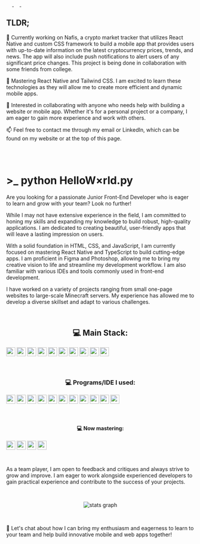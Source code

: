 <div align="left">
	<a href="mailto:github@purpurmc.pl">
		<img src="https://img.shields.io/badge/Gmail-D14836?style=for-the-badge&logo=gmail&logoColor=white" height="16">	
	</a>
	<a href="https://www.linkedin.com/in/kamil-kazaniecki/">
		<img src="https://img.shields.io/badge/linkedin-%230077B5.svg?style=for-the-badge&logo=linkedin&logoColor=white" height="16">
	</a>
	<a href="https://t.me/investintesla">
		<img src="https://img.shields.io/badge/Telegram-2CA5E0?style=for-the-badge&logo=telegram&logoColor=white" height="16">
	</a>
</div>

<h2 align="left">TLDR;</h2>

<p align="left">
	🔭 Currently working on Nafis, a crypto market tracker that utilizes React Native and custom CSS framework to build a mobile app that provides users with up-to-date information on the latest cryptocurrency prices, trends, and news. The app will also include push notifications to alert users of any significant price changes. This project is being done in collaboration with some friends from college.
</p>

<p align="left">
	  🌱 Mastering React Native and Tailwind CSS. I am excited to learn these technologies as they will allow me to create more efficient and dynamic mobile apps.
</p>

<p align="left">
	  🤝 Interested in collaborating with anyone who needs help with building a website or mobile app. Whether it's for a personal project or a company, I am eager to gain more experience and work with others.
</p>

<p align="left">
	📫 Feel free to contact me through my email or LinkedIn, which can be found on my website or at the top of this page.
</p>

<br><br>

<h1 align="left">>_ python HelloW×rld.py</h1>

<p align="left">
  	Are you looking for a passionate Junior Front-End Developer who is eager to learn and grow with your team? Look no further!
</p>

<p align="left">
	While I may not have extensive experience in the field, I am committed to honing my skills and expanding my knowledge to build robust, high-quality applications. I am dedicated to creating beautiful, user-friendly apps that will leave a lasting impression on users.
</p>

<p align="left">
	With a solid foundation in HTML, CSS, and JavaScript, I am currently focused on mastering React Native and TypeScript to build cutting-edge apps.
	I am proficient in Figma and Photoshop, allowing me to bring my creative vision to life and streamline my development workflow.
	I am also familiar with various IDEs and tools commonly used in front-end development.
</p>

<p align="left">
	I have worked on a variety of projects ranging from small one-page websites to large-scale Minecraft servers.
	My experience has allowed me to develop a diverse skillset and adapt to various challenges.
</p><br>
<h2 align="center">	
	💻 Main Stack:
</h2>

<div align="left">
	<img height="24" src="https://img.shields.io/badge/Apache-D22128?style=for-the-badge&logo=Apache&logoColor=white">
	<img height="24" src="https://img.shields.io/badge/HTML5-E34F26?style=for-the-badge&logo=html5&logoColor=white">
	<img height="24" src="https://img.shields.io/badge/CSS3-1572B6?style=for-the-badge&logo=css3&logoColor=white">
	<img height="24" src="https://img.shields.io/badge/Sass-CC6699?style=for-the-badge&logo=sass&logoColor=white">
	<img height="24" src="https://img.shields.io/badge/Bootstrap-563D7C?style=for-the-badge&logo=bootstrap&logoColor=white">
	<img height="24" src="https://img.shields.io/badge/Font_Awesome-339AF0?style=for-the-badge&logo=fontawesome&logoColor=white">
	<img height="24" src="https://img.shields.io/badge/JavaScript-323330?style=for-the-badge&logo=javascript&logoColor=F7DF1E">
	<img height="24" src="https://img.shields.io/badge/PHP-777BB4?style=for-the-badge&logo=php&logoColor=white">
	<img height="24" src="https://img.shields.io/badge/OpenJDK-ED8B00?style=for-the-badge&logo=openjdk&logoColor=white">
	<img height="24" src="https://img.shields.io/badge/MySQL-005C84?style=for-the-badge&logo=mysql&logoColor=white">
	<img height="10" src="https://img.shields.io/badge/Uber_Eats-5FB709?style=for-the-badge&logo=uber-eats&logoColor=white">
<div><br><br>

<h3 align="center">	
	💻 Programs/IDE I used:
</h3>

<div align="left">
	<img height="24" src="https://img.shields.io/badge/Figma-F24E1E?style=for-the-badge&logo=figma&logoColor=white">
	<img height="24" src="https://img.shields.io/badge/Canva-%2300C4CC.svg?&style=for-the-badge&logo=Canva&logoColor=white">
	<img height="24" src="https://img.shields.io/badge/Adobe%20Photoshop-31A8FF?style=for-the-badge&logo=Adobe%20Photoshop&logoColor=black">
	<img height="24" src="https://img.shields.io/badge/Trello-0052CC?style=for-the-badge&logo=trello&logoColor=white">
	<img height="24" src="https://img.shields.io/badge/Todoist-E44332?style=for-the-badge&logo=todoist&logoColor=white">
	<img height="24" src="https://img.shields.io/badge/Discord-5865F2?style=for-the-badge&logo=discord&logoColor=white">
	<img height="24" src="https://img.shields.io/badge/Google%20Meet-00897B?style=for-the-badge&logo=google-meet&logoColor=white">
	<img height="24" src="https://img.shields.io/badge/Microsoft_Teams-6264A7?style=for-the-badge&logo=microsoft-teams&logoColor=white">
	<img height="24" src="https://img.shields.io/badge/WebStorm-000000?style=for-the-badge&logo=WebStorm&logoColor=white">
	<img height="24" src="https://img.shields.io/badge/-PHPStorm-181717?style=for-the-badge&logo=phpstorm&logoColor=white">
	<img height="24" src="https://img.shields.io/badge/IntelliJ_IDEA-000000.svg?style=for-the-badge&logo=intellij-idea&logoColor=white">
<div><br><br>

<h4 align="center">
	💻 Now mastering:
</h4>

<div align="left">
	<img height="24" src="https://img.shields.io/badge/Tailwind_CSS-38B2AC?style=for-the-badge&logo=tailwind-css&logoColor=white">
	<img height="24" src="https://img.shields.io/badge/TypeScript-007ACC?style=for-the-badge&logo=typescript&logoColor=white">
	<img height="24" src="https://img.shields.io/badge/React-20232A?style=for-the-badge&logo=react&logoColor=61DAFB">
	<img height="24" src="https://img.shields.io/badge/React_Native-20232A?style=for-the-badge&logo=react&logoColor=61DAFB">
<div><br>

###

<p align="left">
	  As a team player, I am open to feedback and critiques and always strive to grow and improve.
	I am eager to work alongside experienced developers to gain practical experience and contribute to the success of your projects.
</p>
	
<br><div align="center">
  <img src="https://github-profile-summary-cards.vercel.app/api/cards/profile-details?username=investintesla&theme=transparent" alt="stats graph"  />
</div><br>

<p align="left">
	🤝 Let's chat about how I can bring my enthusiasm and eagerness to learn to your team and help build innovative mobile and web apps together!
</p>

<div align="right">
	<img height="16" src="https://visitor-badge.laobi.icu/badge?page_id=investintesla.investintesla&left_color=lightslategray&right_color=darkgray&left_text=seen%20by"  />
</div>
